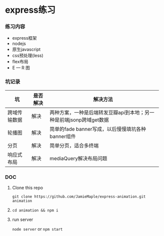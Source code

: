 # express练习

### 练习内容

-  express框架
-  nodejs
-  原生javascript
-  css预处理(less)
-  flex布局
-  E — R 图

### 坑记录

| 坑      | 是否解决 | 解决方法                                    |
| ------ | ---- | --------------------------------------- |
| 跨域传输数据 | 解决   | 两种方案，一种是后端转发豆瓣api到本地；另一种是前端jsonp跨域get数据 |
| 轮播图    | 解决   | 简单的fade banner写成，以后慢慢填坑各种banner组件       |
| 分页     | 解决   | 简单分页，适合多终端 |
| 响应式布局  | 解决   | mediaQuery解决布局问题 |

### DOC

1. Clone this repo

   `git clone https://github.com/JamieMaple/express-animation.git animation`

2. `cd animation && npm i`

3. run server

   `node server` or `npm start`